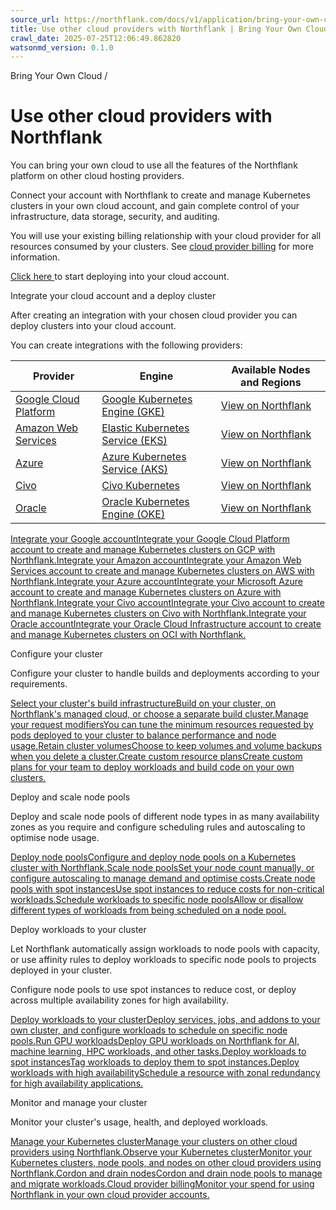 ```yaml
---
source_url: https://northflank.com/docs/v1/application/bring-your-own-cloud/use-other-cloud-providers-with-northflank
title: Use other cloud providers with Northflank | Bring Your Own Cloud | Northflank Application docs
crawl_date: 2025-07-25T12:06:49.862820
watsonmd_version: 0.1.0
---
```


Bring Your Own Cloud / 

# Use other cloud providers with Northflank

You can bring your own cloud to use all the features of the Northflank platform on other cloud hosting providers.

Connect your account with Northflank to create and manage Kubernetes clusters in your own cloud account, and gain complete control of your infrastructure, data storage, security, and auditing.

You will use your existing billing relationship with your cloud provider for all resources consumed by your clusters. See [cloud provider billing](../billing/cloud-provider-billing) for more information.

[Click here ](https://app.northflank.com/s/account/cloud/clusters) to start deploying into your cloud account.

Integrate your cloud account and a deploy cluster

After creating an integration with your chosen cloud provider you can deploy clusters into your cloud account.

You can create integrations with the following providers:

Provider| Engine| Available Nodes and Regions  
---|---|---  
[ Google Cloud Platform ](https://cloud.google.com/gcp)| [Google Kubernetes Engine (GKE) ](https://cloud.google.com/kubernetes-engine)| [View on Northflank ](https://northflank.com/cloud/gcp)  
[ Amazon Web Services ](https://aws.amazon.com/)| [Elastic Kubernetes Service (EKS) ](https://aws.amazon.com/eks/)| [View on Northflank ](https://northflank.com/cloud/aws)  
[ Azure ](https://azure.microsoft.com/en-gb/)| [Azure Kubernetes Service (AKS) ](https://azure.microsoft.com/en-us/services/kubernetes-service/)| [View on Northflank ](https://northflank.com/cloud/azure)  
[ Civo ](https://www.civo.com)| [Civo Kubernetes ](https://www.civo.com/kubernetes)| [View on Northflank ](https://northflank.com/cloud/civo)  
[ Oracle ](https://www.oracle.com/)| [Oracle Kubernetes Engine (OKE) ](https://www.oracle.com/cloud/cloud-native/kubernetes-engine/)| [View on Northflank ](https://northflank.com/cloud/oci)  
  
[Integrate your Google accountIntegrate your Google Cloud Platform account to create and manage Kubernetes clusters on GCP with Northflank.](/docs/v1/application/bring-your-own-cloud/gcp-on-northflank)[Integrate your Amazon accountIntegrate your Amazon Web Services account to create and manage Kubernetes clusters on AWS with Northflank.](/docs/v1/application/bring-your-own-cloud/aws-on-northflank)[Integrate your Azure accountIntegrate your Microsoft Azure account to create and manage Kubernetes clusters on Azure with Northflank.](/docs/v1/application/bring-your-own-cloud/azure-on-northflank)[Integrate your Civo accountIntegrate your Civo account to create and manage Kubernetes clusters on Civo with Northflank.](/docs/v1/application/bring-your-own-cloud/civo-on-northflank)[Integrate your Oracle accountIntegrate your Oracle Cloud Infrastructure account to create and manage Kubernetes clusters on OCI with Northflank.](/docs/v1/application/bring-your-own-cloud/oci-on-northflank)

Configure your cluster

Configure your cluster to handle builds and deployments according to your requirements.

[Select your cluster's build infrastructureBuild on your cluster, on Northflank's managed cloud, or choose a separate build cluster.](/docs/v1/application/bring-your-own-cloud/configure-your-cluster#select-build-infrastructure)[Manage your request modifiersYou can tune the minimum resources requested by pods deployed to your cluster to balance performance and node usage.](/docs/v1/application/bring-your-own-cloud/configure-your-cluster#configure-resources)[Retain cluster volumesChoose to keep volumes and volume backups when you delete a cluster.](/docs/v1/application/bring-your-own-cloud/configure-your-cluster#set-volume-deletion-preferences)[Create custom resource plansCreate custom plans for your team to deploy workloads and build code on your own clusters.](/docs/v1/application/bring-your-own-cloud/create-custom-resource-plans)

Deploy and scale node pools

Deploy and scale node pools of different node types in as many availability zones as you require and configure scheduling rules and autoscaling to optimise node usage.

[Deploy node poolsConfigure and deploy node pools on a Kubernetes cluster with Northflank.](/docs/v1/application/bring-your-own-cloud/deploy-and-scale-node-pools)[Scale node poolsSet your node count manually, or configure autoscaling to manage demand and optimise costs.](/docs/v1/application/bring-your-own-cloud/deploy-and-scale-node-pools#set-node-count-and-autoscaling)[Create node pools with spot instancesUse spot instances to reduce costs for non-critical workloads.](/docs/v1/application/bring-your-own-cloud/deploy-and-scale-node-pools#use-spot-instances)[Schedule workloads to specific node poolsAllow or disallow different types of workloads from being scheduled on a node pool.](/docs/v1/application/bring-your-own-cloud/deploy-and-scale-node-pools#set-scheduling-rules)

Deploy workloads to your cluster

Let Northflank automatically assign workloads to node pools with capacity, or use affinity rules to deploy workloads to specific node pools to projects deployed in your cluster.

Configure node pools to use spot instances to reduce cost, or deploy across multiple availability zones for high availability.

[Deploy workloads to your clusterDeploy services, jobs, and addons to your own cluster, and configure workloads to schedule on specific node pools.](/docs/v1/application/bring-your-own-cloud/deploy-workloads-to-your-cluster)[Run GPU workloadsDeploy GPU workloads on Northflank for AI, machine learning, HPC workloads, and other tasks.](/docs/v1/application/gpu-workloads/gpus-on-northflank)[Deploy workloads to spot instancesTag workloads to deploy them to spot instances.](/docs/v1/application/bring-your-own-cloud/deploy-workloads-to-your-cluster#use-spot-instances)[Deploy workloads with high availabilitySchedule a resource with zonal redundancy for high availability applications.](/docs/v1/application/bring-your-own-cloud/deploy-workloads-to-your-cluster#use-zonal-redundancy-for-high-availability)

Monitor and manage your cluster

Monitor your cluster's usage, health, and deployed workloads.

[Manage your Kubernetes clusterManage your clusters on other cloud providers using Northflank.](/docs/v1/application/bring-your-own-cloud/manage-your-cluster)[Observe your Kubernetes clusterMonitor your Kubernetes clusters, node pools, and nodes on other cloud providers using Northflank.](/docs/v1/application/bring-your-own-cloud/manage-your-cluster#monitor-your-cluster)[Cordon and drain nodesCordon and drain node pools to manage and migrate workloads.](/docs/v1/application/bring-your-own-cloud/manage-your-cluster#cordon-and-drain-node-pools)[Cloud provider billingMonitor your spend for using Northflank in your own cloud provider accounts.](/docs/v1/application/billing/pricing-on-northflank#bring-your-own-cloud)
